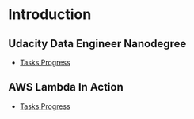 # Introduction

## Udacity Data Engineer Nanodegree

* [Tasks Progress](udacity-data-engineer-nanodegree/tasks-progress.md)

## AWS Lambda In Action

* [Tasks Progress](aws-lambda-in-action/tasks-progress.md)



